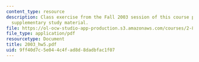 ```yaml
---
content_type: resource
description: Class exercise from the Fall 2003 session of this course provided as
  supplementary study material.
file: https://ol-ocw-studio-app-production.s3.amazonaws.com/courses/2-800-tribology-fall-2004/9ff40d7c5e044c4fad8d8dadbfac1f07_2003_hw5.pdf
file_type: application/pdf
resourcetype: Document
title: 2003_hw5.pdf
uid: 9ff40d7c-5e04-4c4f-ad8d-8dadbfac1f07
---
```

